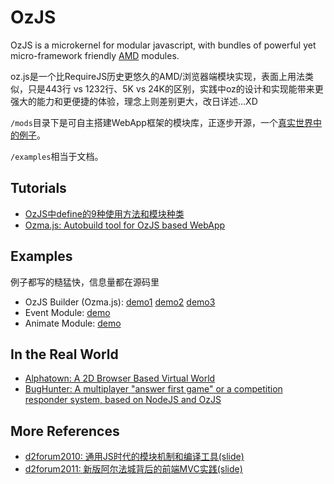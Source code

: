 # OzJS

OzJS is a microkernel for modular javascript, with bundles of powerful yet micro-framework friendly [AMD](http://requirejs.org/docs/whyamd.html) modules.

oz.js是一个比RequireJS历史更悠久的AMD/浏览器端模块实现，表面上用法类似，只是443行 vs 1232行、5K vs 24K的区别，实践中oz的设计和实现能带来更强大的能力和更便捷的体验，理念上则差别更大，改日详述…XD

`/mods`目录下是可自主搭建WebApp框架的模块库，正逐步开源，一个[真实世界中的例子](http://ww4.sinaimg.cn/large/62651c14jw1dvpfdi27o7j.jpg)。

`/examples`相当于文档。


## Tutorials

* [OzJS中define的9种使用方法和模块种类](http://github.com/dexteryy/OzJS/blob/master/api.md)
* [Ozma.js: Autobuild tool for OzJS based WebApp](http://dexteryy.github.com/OzJS/examples/buildtool/index.html)

## Examples

例子都写的糙猛快，信息量都在源码里

* OzJS Builder (Ozma.js): [demo1](http://dexteryy.github.com/OzJS/examples/buildtool/demo1.html) [demo2](http://dexteryy.github.com/OzJS/examples/buildtool/demo2.html) [demo3](http://dexteryy.github.com/OzJS/examples/buildtool/demo3.html)
* Event Module: [demo](http://dexteryy.github.com/OzJS/examples/event/index.html)
* Animate Module: [demo](http://dexteryy.github.com/OzJS/examples/animate/index.html)

## In the Real World

* [Alphatown: A 2D Browser Based Virtual World](http://alphatown.com)
* [BugHunter: A multiplayer "answer first game" or a competition responder system, based on NodeJS and OzJS](https://github.com/dexteryy/BugHunter)

## More References

* [d2forum2010: 通用JS时代的模块机制和编译工具(slide)](http://www.slideshare.net/dexter_yy/js-6228773)
* [d2forum2011: 新版阿尔法城背后的前端MVC实践(slide)](http://www.slideshare.net/dexter_yy/mvc-8554206)



